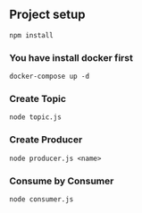 ## Project setup
```
npm install
```

### You have install docker first
```
docker-compose up -d
```

### Create Topic
```
node topic.js
```

### Create Producer
```
node producer.js <name>
```

### Consume by Consumer
```
node consumer.js
```